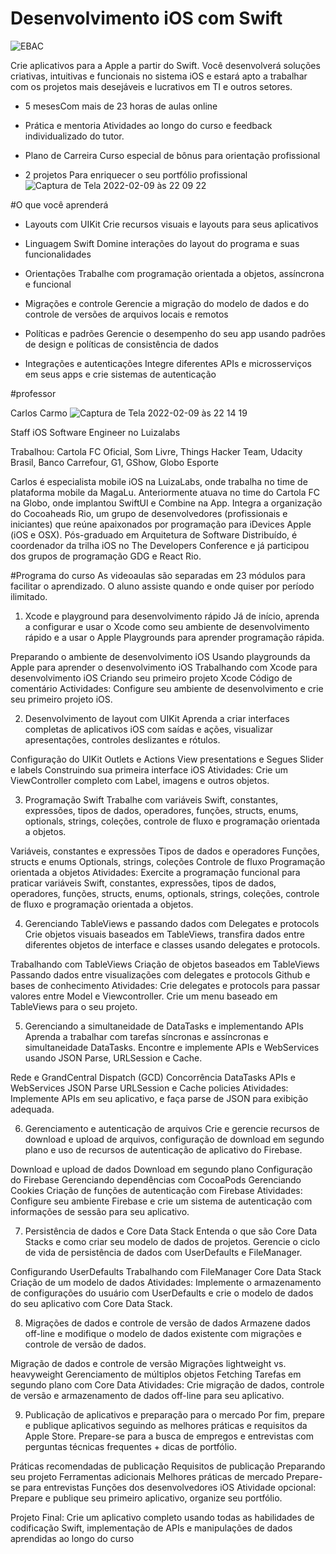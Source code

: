 # Desenvolvimento iOS com Swift
![EBAC](https://user-images.githubusercontent.com/17858685/153318240-4d6a6e9d-6efd-46ae-9ddd-dc07c0d365e1.png)


Crie aplicativos para a Apple a partir do Swift. Você desenvolverá soluções criativas, intuitivas e funcionais no sistema iOS e estará apto a trabalhar com os projetos mais desejáveis e lucrativos em TI e outros setores.

- 5 mesesCom 
mais de 23 horas de aulas online

- Prática e mentoria
Atividades ao longo do curso e feedback individualizado do tutor.

- Plano de Carreira
Curso especial de bônus para orientação profissional

- 2 projetos 
Para enriquecer o seu portfólio profissional
![Captura de Tela 2022-02-09 às 22 09 22](https://user-images.githubusercontent.com/17858685/153318262-2e968618-14c9-48d0-ac68-87b90d73509b.png)



#O que você aprenderá

- Layouts com UIKit
Crie recursos visuais e layouts para seus aplicativos

- Linguagem Swift
Domine interações do layout do programa e suas funcionalidades

- Orientações
Trabalhe com programação orientada a objetos, assíncrona e funcional

- Migrações e controle
Gerencie a migração do modelo de dados e do controle de versões de arquivos locais e remotos

- Políticas e padrões
Gerencie o desempenho do seu app usando padrões de design e políticas de consistência de dados

- Integrações e autenticações
Integre diferentes APIs e microsserviços em seus apps e crie sistemas de autenticação

#professor


Carlos Carmo
![Captura de Tela 2022-02-09 às 22 14 19](https://user-images.githubusercontent.com/17858685/153318281-21113dac-4200-43d1-8950-e3c1fa003c25.png)

Staff iOS Software Engineer no Luizalabs

Trabalhou: Cartola FC Oficial, Som Livre, Things Hacker Team, Udacity Brasil, Banco Carrefour, G1, GShow, Globo Esporte

Carlos é especialista mobile iOS na LuizaLabs, onde trabalha no time de plataforma mobile da MagaLu. Anteriormente atuava no time do Cartola FC na Globo, onde implantou SwiftUI e Combine na App. Integra a organização do Cocoaheads Rio, um grupo de desenvolvedores (profissionais e iniciantes) que reúne apaixonados por programação para iDevices Apple (iOS e OSX). Pós-graduado em Arquitetura de Software Distribuído, é coordenador da trilha iOS no The Developers Conference e já participou dos grupos de programação GDG e React Rio.

#Programa do curso
As videoaulas são separadas em 23 módulos para facilitar o aprendizado. O aluno assiste quando e onde quiser por período ilimitado.

1. Xcode e playground para desenvolvimento rápido
Já de início, aprenda a configurar e usar o Xcode como seu ambiente de desenvolvimento rápido e a usar o Apple Playgrounds para aprender programação rápida.

Preparando o ambiente de desenvolvimento iOS
Usando playgrounds da Apple para aprender o desenvolvimento iOS
Trabalhando com Xcode para desenvolvimento iOS
Criando seu primeiro projeto Xcode
Código de comentário
Actividades: Configure seu ambiente de desenvolvimento e crie seu primeiro projeto iOS.

2. Desenvolvimento de layout com UIKit
Aprenda a criar interfaces completas de aplicativos iOS com saídas e ações, visualizar apresentações, controles deslizantes e rótulos.

Configuração do UIKit
Outlets e Actions
View presentations e Segues
Slider e labels
Construindo sua primeira interface iOS
Atividades: Crie um ViewController completo com Label, imagens e outros objetos.

3. Programação Swift
Trabalhe com variáveis Swift, constantes, expressões, tipos de dados, operadores, funções, structs, enums, optionals, strings, coleções, controle de fluxo e programação orientada a objetos.

Variáveis, constantes e expressões
Tipos de dados e operadores
Funções, structs e enums
Optionals, strings, coleções
Controle de fluxo
Programação orientada a objetos
Atividades: Exercite a programação funcional para praticar variáveis Swift, constantes, expressões, tipos de dados, operadores, funções, structs, enums, optionals, strings, coleções, controle de fluxo e programação orientada a objetos.

4. Gerenciando TableViews e passando dados com Delegates e protocols
Crie objetos visuais baseados em TableViews, transfira dados entre diferentes objetos de interface e classes usando delegates e protocols.

Trabalhando com TableViews
Criação de objetos baseados em TableViews
Passando dados entre visualizações com delegates e protocols
Github e bases de conhecimento
Atividades: Crie delegates e protocols para passar valores entre Model e Viewcontroller. Crie um menu baseado em TableViews para o seu projeto.

5. Gerenciando a simultaneidade de DataTasks e implementando APIs
Aprenda a trabalhar com tarefas síncronas e assíncronas e simultaneidade DataTasks. Encontre e implemente APIs e WebServices usando JSON Parse, URLSession e Cache.

Rede e GrandCentral Dispatch (GCD)
Concorrência DataTasks
APIs e WebServices
JSON Parse
URLSession e Cache policies
Atividades: Implemente APIs em seu aplicativo, e faça parse de JSON para exibição adequada.

6. Gerenciamento e autenticação de arquivos
Crie e gerencie recursos de download e upload de arquivos, configuração de download em segundo plano e uso de recursos de autenticação de aplicativo do Firebase.

Download e upload de dados
Download em segundo plano
Configuração do Firebase
Gerenciando dependências com CocoaPods
Gerenciando Cookies
Criação de funções de autenticação com Firebase
Atividades: Configure seu ambiente Firebase e crie um sistema de autenticação com informações de sessão para seu aplicativo.

7. Persistência de dados e Core Data Stack
Entenda o que são Core Data Stacks e como criar seu modelo de dados de projetos. Gerencie o ciclo de vida de persistência de dados com UserDefaults e FileManager.

Configurando UserDefaults
Trabalhando com FileManager
Core Data Stack
Criação de um modelo de dados
Atividades: Implemente o armazenamento de configurações do usuário com UserDefaults e crie o modelo de dados do seu aplicativo com Core Data Stack.

8. Migrações de dados e controle de versão de dados
Armazene dados off-line e modifique o modelo de dados existente com migrações e controle de versão de dados.

Migração de dados e controle de versão
Migrações lightweight vs. heavyweight
Gerenciamento de múltiplos objetos
Fetching
Tarefas em segundo plano com Core Data
Atividades: Crie migração de dados, controle de versão e armazenamento de dados off-line para seu aplicativo.

9. Publicação de aplicativos e preparação para o mercado
Por fim, prepare e publique aplicativos seguindo as melhores práticas e requisitos da Apple Store. Prepare-se para a busca de empregos e entrevistas com perguntas técnicas frequentes + dicas de portfólio.

Práticas recomendadas de publicação
Requisitos de publicação
Preparando seu projeto
Ferramentas adicionais
Melhores práticas de mercado
Prepare-se para entrevistas
Funções dos desenvolvedores iOS
Atividade opcional: Prepare e publique seu primeiro aplicativo, organize seu portfólio.

Projeto Final: Crie um aplicativo completo usando todas as habilidades de codificação Swift, implementação de APIs e manipulações de dados aprendidas ao longo do curso
